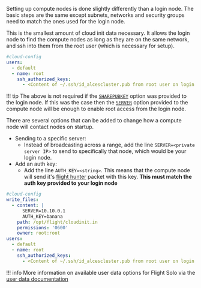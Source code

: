 
Setting up compute nodes is done slightly differently than a login node. The basic steps are the same except subnets, networks and security groups need to match the ones used for the login node.

This is the smallest amount of cloud init data necessary. It allows the login node to find the compute nodes as long as they are on the same network, and ssh into them from the root user (which is necessary for setup).
```yaml
#cloud-config
users:
  - default
  - name: root
    ssh_authorized_keys:
      - <Content of ~/.ssh/id_alcescluster.pub from root user on login node>
```

!!! tip
    The above is not required if the [`SHAREPUBKEY`](../understand-solo/user-data.md#sharepubkey) option was provided to the login node. If this was the case then the [`SERVER`](../understand-solo/user-data.md#server) option provided to the compute node will be enough to enable root access from the login node.

There are several options that can be added to change how a compute node will contact nodes on startup.

- Sending to a specific server:
    - Instead of broadcasting across a range, add the line `SERVER=<private server IP>` to send to specifically that node, which would be your login node.
- Add an auth key:
    - Add the line `AUTH_KEY=<string>`. This means that the compute node will send it's [flight hunter](../../flight-environment/use-flight/flight-admin-tools/hunter.md) packet with this key. **This must match the auth key provided to your login node**

```yaml title="An example of all mentioned lines in a single cloud init script."
#cloud-config
write_files:
  - content: |
      SERVER=10.10.0.1
      AUTH_KEY=banana
    path: /opt/flight/cloudinit.in
    permissions: '0600'
    owner: root:root
users:
  - default
  - name: root
    ssh_authorized_keys:
      - <Content of ~/.ssh/id_alcescluster.pub from root user on login node>
```

!!! info
    More information on available user data options for Flight Solo via the [user data documentation](../understand-solo/user-data.md)
